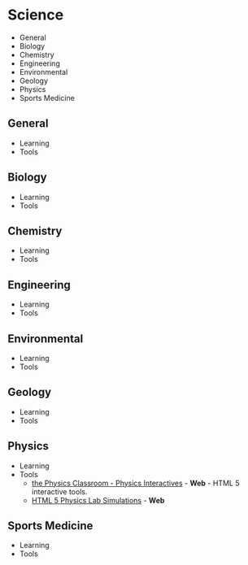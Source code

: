 # Science

- General
- Biology
- Chemistry
- Engineering
- Environmental
- Geology
- Physics
- Sports Medicine

## General
- Learning
- Tools

## Biology
- Learning
- Tools

## Chemistry
- Learning
- Tools

## Engineering
- Learning
- Tools

## Environmental
- Learning
- Tools

## Geology
- Learning
- Tools

## Physics
- Learning
- Tools
  - [the Physics Classroom - Physics Interactives](http://www.physicsclassroom.com/Physics-Interactives) - __Web__ - HTML 5 interactive tools.
  - [HTML 5 Physics Lab Simulations](http://www.thephysicsaviary.com/Physics/Programs/Labs/) - __Web__

## Sports Medicine
- Learning
- Tools
